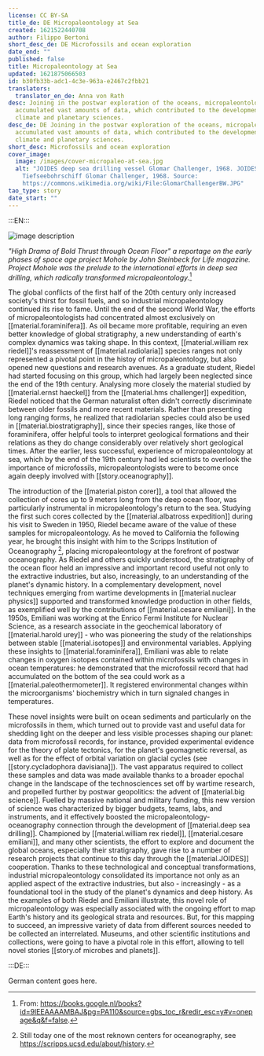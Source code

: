 ```yaml
---
license: CC BY-SA
title_de: DE Micropaleontology at Sea
created: 1621522440708
author: Filippo Bertoni
short_desc_de: DE Microfossils and ocean exploration
date_end: ""
published: false
title: Micropaleontology at Sea
updated: 1621875066503
id: b30fb33b-adc1-4c3e-963a-e2467c2fbb21
translators:
  translator_en_de: Anna von Rath
desc: Joining in the postwar exploration of the oceans, micropaleontology
  accumulated vast amounts of data, which contributed to the development of
  climate and planetary sciences.
desc_de: DE Joining in the postwar exploration of the oceans, micropaleontology
  accumulated vast amounts of data, which contributed to the development of
  climate and planetary sciences.
short_desc: Microfossils and ocean exploration
cover_image:
  image: /images/cover-micropaleo-at-sea.jpg
  alt: "JOIDES deep sea drilling vessel Glomar Challenger, 1968. JOIDES
    Tiefseebohrschiff Glomar Challenger, 1968. Source:
    https://commons.wikimedia.org/wiki/File:GlomarChallengerBW.JPG"
tao_type: story
date_start: ""
---
```


:::EN:::

![image description](/images/filo/Steinbeck-mohole-life.png)

_"High Drama of Bold Thrust through Ocean Floor" a reportage on the early phases of space age project Mohole by John Steinbeck for Life magazine. Project Mohole was the prelude to the international efforts in deep sea drilling, which radically transformed micropaleontology._[^footnote1] 

The global conflicts of the first half of the 20th century only increased society's thirst for fossil fuels, and so industrial micropaleontology continued its rise to fame. Until the end of the second World War, the efforts of micropaleontologists had concentrated almost exclusively on [[material.foraminifera]]. As oil became more profitable, requiring an even better knowledge of global stratigraphy, a new understanding of earth's complex dynamics was taking shape. In this context, [[material.william rex riedel]]'s reassessment of [[material.radiolaria]] species ranges not only represented a pivotal point in the histoy of micropaleontology, but also opened new questions and research avenues. As a graduate student, Riedel had started focusing on this group, which had largely been neglected since the end of the 19th century. Analysing more closely the material studied by [[material.ernst haeckel]] from the [[material.hms challenger]] expedition, Riedel noticed that the German naturalist often didn't correctly discriminate between older fossils and more recent materials. Rather than presenting long ranging forms, he realized that radiolarian species could also be used in [[material.biostratigraphy]], since their species ranges, like those of foraminifera, offer helpful tools to interpret geological formations and their relations as they do change considerably over relatively short geological times. After the earlier, less successful, experience of micropaleontology at sea, which by the end of the 19th century had led scientists to overlook the importance of microfossils, micropaleontologists were to become once again deeply involved with [[story.oceanography]]. 

The introduction of the [[material.piston corer]], a tool that allowed the collection of cores up to 9 meters long from the deep ocean floor, was particularly instrumental in micropaleontology's return to the sea. Studying the first such cores collected by the [[material.albatross expedition]] during his visit to Sweden in 1950, Riedel became aware of the value of these samples for micropaleontology. As he moved to California the following year, he brought this insight with him to the Scripps Institution of Oceanography [^footnote2], placing micropaleontology at the forefront of postwar oceanography. As Riedel and others quickly understood, the stratigraphy of the ocean floor held an impressive and important record useful not only to the extractive industries, but also, increasingly, to an understanding of the planet's dynamic history. In a complementary development, novel techniques emerging from wartime developments in [[material.nuclear physics]] supported and transformed knowledge production in other fields, as exemplified well by the contributions of [[material.cesare emiliani]]. In the 1950s, Emiliani was working at the Enrico Fermi Institute for Nuclear Science, as a research associate in the geochemical laboratory of [[material.harold urey]] - who was pioneering the study of the relationships between stable [[material.isotopes]] and environmental variables. Applying these insights to [[material.foraminifera]], Emiliani was able to relate changes in oxygen isotopes contained within microfossils with changes in ocean temperatures: he demonstrated that the microfossil record that had accumulated on the bottom of the sea could work as a [[material.paleothermometer]]. It registered environmental changes within the microorganisms' biochemistry which in turn signaled changes in temperatures.

These novel insights were built on ocean sediments and particularly on the microfossils in them, which turned out to provide vast and useful data for shedding light on the deeper and less visible processes shaping our planet: data from microfossil records, for instance, provided experimental evidence for the theory of plate tectonics, for the planet's geomagnetic reversal, as well as for the effect of orbital variation on glacial cycles (see [[story.cycladophora davisiana]]). The vast apparatus required to collect these samples and data was made available thanks to a broader epochal change in the landscape of the technosciences set off by wartime research, and propelled further by postwar geopolitics: the advent of [[material.big science]]. Fuelled by massive national and military funding, this new version of science was characterized by bigger budgets, teams, labs, and instruments, and it effectively boosted the micropaleontology-oceanography connection through the development of [[material.deep sea drilling]]. Championed by [[material.william rex riedel]], [[material.cesare emiliani]], and many other scientists, the effort to explore and document the global oceans, especially their stratigraphy, gave rise to a number of research projects that continue to this day through the [[material.JOIDES]] cooperation. Thanks to these technological and conceptual transformations, industrial micropaleontology consolidated its importance not only as an applied aspect of the extractive industries, but also - increasingly - as a foundational tool in the study of the planet's dynamics and deep history. As the examples of both Riedel and Emiliani illustrate, this novel role of micropaleontology was especially associated with the ongoing effort to map Earth's history and its geological strata and resources. But, for this mapping to succeed, an impressive variety of data from different sources needed to be collected an interrelated. Museums, and other scientific institutions and collections, were going to have a pivotal role in this effort, allowing to tell novel stories [[story.of microbes and planets]].


[^footnote1]: From: https://books.google.nl/books?id=9lEEAAAAMBAJ&pg=PA110&source=gbs_toc_r&redir_esc=y#v=onepage&q&f=false.

[^footnote2]: Still today one of the most reknown centers for oceanography, see https://scripps.ucsd.edu/about/history.

<!-- And this allows us to leave notes to the others that are not visible in the preview. -->

:::DE:::

German content goes here.
